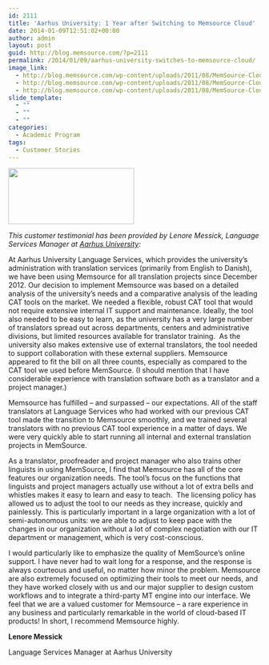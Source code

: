 ```yaml
---
id: 2111
title: 'Aarhus University: 1 Year after Switching to Memsource Cloud'
date: 2014-01-09T12:51:02+00:00
author: admin
layout: post
guid: http://blog.memsource.com/?p=2111
permalink: /2014/01/09/aarhus-university-switches-to-memsource-cloud/
image_link:
  - http://blog.memsource.com/wp-content/uploads/2011/08/MemSource-Cloud.png
  - http://blog.memsource.com/wp-content/uploads/2011/08/MemSource-Cloud.png
  - http://blog.memsource.com/wp-content/uploads/2011/08/MemSource-Cloud.png
slide_template:
  - ""
  - ""
  - ""
categories:
  - Academic Program
tags:
  - Customer Stories
---
```

[<img class=" size-full wp-image-2113 alignleft" title="aarhus" src="/wp-content/uploads/2014/01/aarhus.jpg" alt="" width="251" height="112" />](http://www.au.dk/)

_This customer testimonial has been provided by Lenore Messick, Language Services Manager at [Aarhus University](http://www.au.dk/):_

At Aarhus University Language Services, which provides the university’s administration with translation services (primarily from English to Danish), we have been using Memsource for all translation projects since December 2012. <!--more-->Our decision to implement Memsource was based on a detailed analysis of the university’s needs and a comparative analysis of the leading CAT tools on the market. We needed a flexible, robust CAT tool that would not require extensive internal IT support and maintenance. Ideally, the tool also needed to be easy to learn, as the university has a very large number of translators spread out across departments, centers and administrative divisions, but limited resources available for translator training.  As the university also makes extensive use of external translators, the tool needed to support collaboration with these external suppliers. Memsource appeared to fit the bill on all three counts, especially as compared to the CAT tool we used before MemSource. (I should mention that I have considerable experience with translation software both as a translator and a project manager.)

Memsource has fulfilled – and surpassed &#8211; our expectations. All of the staff translators at Language Services who had worked with our previous CAT tool made the transition to Memsource smoothly, and we trained several translators with no previous CAT tool experience in a matter of days. We were very quickly able to start running all internal and external translation projects in MemSource.

As a translator, proofreader and project manager who also trains other linguists in using MemSource, I find that Memsource has all of the core features our organization needs. The tool’s focus on the functions that linguists and project managers actually use without a lot of extra bells and whistles makes it easy to learn and easy to teach.  The licensing policy has allowed us to adjust the tool to our needs as they increase, quickly and painlessly. This is particularly important in a large organization with a lot of semi-autonomous units: we are able to adjust to keep pace with the changes in our organization without a lot of complex negotiation with our IT department or management, which is very cost-conscious.

I would particularly like to emphasize the quality of MemSource’s online support. I have never had to wait long for a response, and the response is always courteous and useful, no matter how minor the problem. Memsource are also extremely focused on optimizing their tools to meet our needs, and they have worked closely with us and our major supplier to design custom workflows and to integrate a third-party MT engine into our interface. We feel that we are a valued customer for Memsource – a rare experience in any business and particularly remarkable in the world of cloud-based IT products! In short, I recommend Memsource highly.

**Lenore Messick**

Language Services Manager at Aarhus University

&nbsp;

&nbsp;